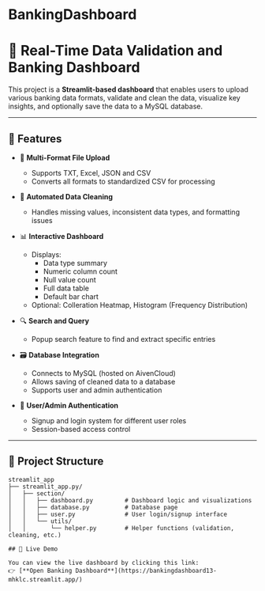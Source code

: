 # BankingDashboard

# 🏦 Real-Time Data Validation and Banking Dashboard

This project is a **Streamlit-based dashboard** that enables users to upload various banking data formats, validate and clean the data, visualize key insights, and optionally save the data to a MySQL database.

---

## 🚀 Features

- 📁 **Multi-Format File Upload**
  - Supports TXT, Excel, JSON and CSV
  - Converts all formats to standardized CSV for processing

- 🧹 **Automated Data Cleaning**
  - Handles missing values, inconsistent data types, and formatting issues

- 📊 **Interactive Dashboard**
  - Displays:
    - Data type summary
    - Numeric column count
    - Null value count
    - Full data table
    - Default bar chart
  - Optional: Colleration Heatmap, Histogram (Frequency Distribution)

- 🔍 **Search and Query**
  - Popup search feature to find and extract specific entries

- 🗃️ **Database Integration**
  - Connects to MySQL (hosted on AivenCloud)
  - Allows saving of cleaned data to a database
  - Supports user and admin authentication

- 👥 **User/Admin Authentication**
  - Signup and login system for different user roles
  - Session-based access control

---

## 📂 Project Structure

```plaintext
streamlit_app                
├── streamlit_app.py/
│   ├── section/
│   │   ├── dashboard.py         # Dashboard logic and visualizations
│   │   ├── database.py          # Database page
│   │   ├── user.py              # User login/signup interface
│   │   └── utils/
│   │       └── helper.py        # Helper functions (validation, cleaning, etc.)

## 🔗 Live Demo

You can view the live dashboard by clicking this link:  
👉 [**Open Banking Dashboard**](https://bankingdashboard13-mhklc.streamlit.app/)
